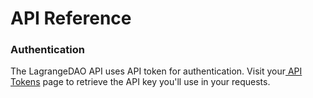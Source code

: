 # API Reference

### Authentication

The LagrangeDAO API uses API token for authentication. Visit your[ API Tokens](https://lagrangedao.org/personal\_center/setting/tokens) page to retrieve the API key you'll use in your requests.
